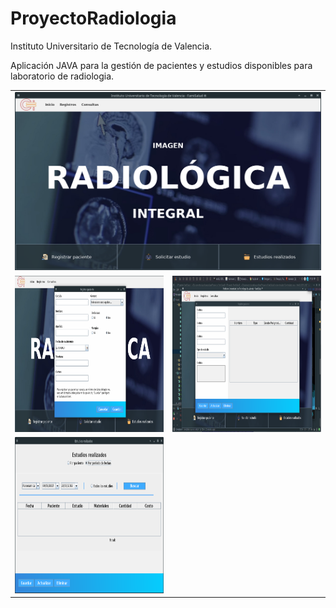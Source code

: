 # ProyectoRadiologia
Instituto Universitario de Tecnología de Valencia.

Aplicación JAVA para la gestión de pacientes y estudios disponibles para laboratorio de radiologia. 

<center>
<table>
<tr><td COLSPAN=2><center><img src="https://github.com/JeisonJ/laboratorio-radiologia-java/blob/master/others/img/1.png"></center></td></tr>
<tr>
<td><img src="https://github.com/JeisonJ/laboratorio-radiologia-java/blob/master/others/img/2.png" height="250" width="450"></td>
<td><img src="https://github.com/JeisonJ/laboratorio-radiologia-java/blob/master/others/img/3.png" height="250" width="450"></td>
</tr>
<tr>
<td><img src="https://github.com/JeisonJ/laboratorio-radiologia-java/blob/master/others/img/4.png" height="250" width="450"></td>
</tr>
</table>
</center>
